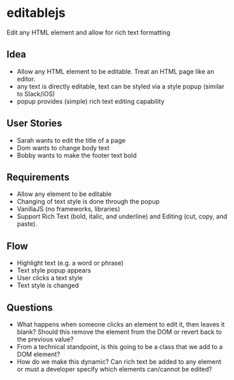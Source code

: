 # editablejs
Edit any HTML element and allow for rich text formatting

## Idea
- Allow any HTML element to be editable.  Treat an HTML page like an editor.
- any text is directly editable, text can be styled via a style popup (similar to Slack/iOS)
- popup provides (simple) rich text editing capability 

## User Stories
- Sarah wants to edit the title of a page
- Dom wants to change body text
- Bobby wants to make the footer text bold

## Requirements
- Allow any element to be editable
- Changing of text style is done through the popup
- VanillaJS (no frameworks, libraries)
- Support Rich Text (bold, italic, and underline) and Editing (cut, copy, and paste). 

## Flow
- Highlight text (e.g. a word or phrase)
- Text style popup appears
- User clicks a text style
- Text style is changed

## Questions
- What happens when someone clicks an element to edit it, then leaves it blank?  Should this remove the element from the DOM or revert back to the previous value?
- From a technical standpoint, is this going to be a class that we add to a DOM element?
- How do we make this dynamic? Can rich text be added to any element or must a developer specify which elements can/cannot be edited? 
